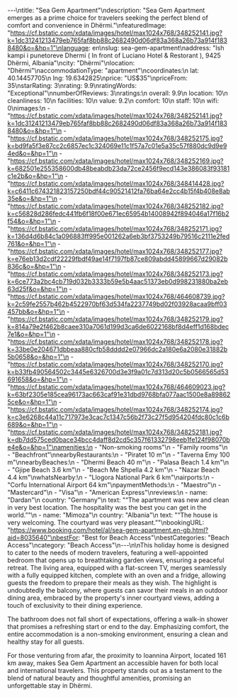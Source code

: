 ---\ntitle: "Sea Gem Apartment"\ndescription: "Sea Gem Apartment emerges as a prime choice for travelers seeking the perfect blend of comfort and convenience in Dhërmi."\nfeaturedImage: "https://cf.bstatic.com/xdata/images/hotel/max1024x768/348252141.jpg?k=1dc31241213479eb765faf8bb88c2682490d06df83a368a26b73a914f1838480&o=&hp=1"\nlanguage: en\nslug: sea-gem-apartment\naddress: "Ish kampi i punetoreve Dhermi ( In front of Luciano Hotel & Restorant ), 9425 Dhërmi, Albania"\ncity: "Dhërmi"\nlocation: "Dhërmi"\naccommodationType: "apartment"\ncoordinates:\n  lat: 40.14457705\n  lng: 19.6342825\nprice: "US$35"\npriceFrom: 35\nstarRating: 3\nrating: 9.9\nratingWords: "Exceptional"\nnumberOfReviews: 3\nratings:\n  overall: 9.9\n  location: 10\n  cleanliness: 10\n  facilities: 10\n  value: 9.2\n  comfort: 10\n  staff: 10\n  wifi: 0\nimages:\n  - "https://cf.bstatic.com/xdata/images/hotel/max1024x768/348252141.jpg?k=1dc31241213479eb765faf8bb88c2682490d06df83a368a26b73a914f1838480&o=&hp=1"\n  - "https://cf.bstatic.com/xdata/images/hotel/max1024x768/348252175.jpg?k=bd9fa5f3e87cc2c6857ec1c324069e11c1f57a7c01e5a35c57f880dc9d9e94ed&o=&hp=1"\n  - "https://cf.bstatic.com/xdata/images/hotel/max1024x768/348252169.jpg?k=682501e255358600db48beabdb23da72ce2456f9ecd143e386083f93181c1e2b&o=&hp=1"\n  - "https://cf.bstatic.com/xdata/images/hotel/max1024x768/348414428.jpg?k=c6411c674321823157250bdf44c90521412fa76ba64e2cc4b15f4b408e8ab35e&o=&hp=1"\n  - "https://cf.bstatic.com/xdata/images/hotel/max1024x768/348252182.jpg?k=c56828d286fedc441fb6f18f00e671ec65954b14008942f894046a17f16b2f54&o=&hp=1"\n  - "https://cf.bstatic.com/xdata/images/hotel/max1024x768/348252171.jpg?k=136d4d6b84c1a096883ff995e001262a6eb3bf3753249b79516c2111e2fed761&o=&hp=1"\n  - "https://cf.bstatic.com/xdata/images/hotel/max1024x768/348252177.jpg?k=e76eb13d2cdf22229fbdf49ae14f7197fb87ce809abdd45899667d29082b836c&o=&hp=1"\n  - "https://cf.bstatic.com/xdata/images/hotel/max1024x768/348252173.jpg?k=6ce773a2bc4cb719d032b3333b59e5b4aac51373eb0d998231880ba2eb63d25f&o=&hp=1"\n  - "https://cf.bstatic.com/xdata/images/hotel/max1024x768/464608739.jpg?k=2c59fe2557b462b4522970bf63d534fa2237749bd02f03928acaa9bff03457bb&o=&hp=1"\n  - "https://cf.bstatic.com/xdata/images/hotel/max1024x768/348252179.jpg?k=814a79e2f462b8caee310a7061d199d3ca6de6022168bf8d4eff1d168bdec7e1&o=&hp=1"\n  - "https://cf.bstatic.com/xdata/images/hotel/max1024x768/348252178.jpg?k=33be0e204671dbbeaa880cfb58dddd2e07966dc2a180e6a2080e31882b5b0658&o=&hp=1"\n  - "https://cf.bstatic.com/xdata/images/hotel/max1024x768/348252170.jpg?k=b33fb490564502c3445e6326700d3e3f9a01c7d313d20c5b0566565d53691658&o=&hp=1"\n  - "https://cf.bstatic.com/xdata/images/hotel/max1024x768/464609023.jpg?k=63bf2305e185cea96173ac663caf91e31dbd9768bfa077aac1500e8a898625ce&o=&hp=1"\n  - "https://cf.bstatic.com/xdata/images/hotel/max1024x768/348252174.jpg?k=c3e6268c44a11c717973e3cac7c1347c56b2f73c27f5d954204fdc80c1c6b689&o=&hp=1"\n  - "https://cf.bstatic.com/xdata/images/hotel/max1024x768/348252181.jpg?k=db7dd575ced0bace34bcc4daff8d2cd5c357f61332798eeb1fe124f98070be4e&o=&hp=1"\namenities:\n  - "Non-smoking rooms"\n  - "Family rooms"\n  - "Beachfront"\nnearbyRestaurants:\n  - "Piratet 10 m"\n  - "Taverna Emy 100 m"\nnearbyBeaches:\n  - "Dhermi Beach 40 m"\n  - "Palasa Beach 1.4 km"\n  - "Gjipe Beach 3.6 km"\n  - "Beach Me Shpella 4.2 km"\n  - "Nazar Beach 4.4 km"\nwhatsNearby:\n  - "Llogora National Park 6 km"\nairports:\n  - "Corfu International Airport 64 km"\npaymentMethods:\n  - "Maestro"\n  - "Mastercard"\n  - "Visa"\n  - "American Express"\nreviews:\n  - name: "Dardan"\n    country: "Germany"\n    text: "“The apartment was new and clean in very best location. The hospitality was the best you can get in the world.”"\n  - name: "Mimoza"\n    country: "Albania"\n    text: "“The house is very welcoming.
The courtyard was very pleasant.”"\nbookingURL: "https://www.booking.com/hotel/al/sea-gem-apartment.en-gb.html?aid=8035640"\nbestFor: "Best for Beach Access"\nbestCategories: "Beach Access"\ncategory: "Beach Access"\n---\n\nThis holiday home is designed to cater to the needs of modern travelers, featuring a well-appointed bedroom that opens up to breathtaking garden views, ensuring a peaceful retreat. The living area, equipped with a flat-screen TV, merges seamlessly with a fully equipped kitchen, complete with an oven and a fridge, allowing guests the freedom to prepare their meals as they wish. The highlight is undoubtedly the balcony, where guests can savor their meals in an outdoor dining area, embraced by the property's inner courtyard views, adding a touch of exclusivity to their dining experience.

The bathroom does not fall short of expectations, offering a walk-in shower that promises a refreshing start or end to the day. Emphasizing comfort, the entire accommodation is a non-smoking environment, ensuring a clean and healthy stay for all guests.

For those venturing from afar, the proximity to Ioannina Airport, located 161 km away, makes Sea Gem Apartment an accessible haven for both local and international travelers. This property stands out as a testament to the blend of natural beauty and thoughtful amenities, promising an unforgettable stay in Dhërmi.